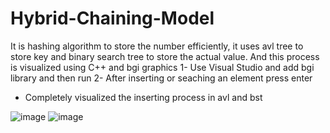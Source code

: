 # Hybrid-Chaining-Model
It is hashing algorithm to store the number efficiently, it uses avl tree to store key and binary search tree to store the actual value. And this process is visualized using C++ and bgi graphics
1- Use Visual Studio and add bgi library and then run 
2- After inserting or seaching an element press enter

* Completely visualized the inserting process in avl and bst

![image](https://github.com/madilkhan002/Hybrid-Chaining-Model/assets/75298232/3ddd7e57-50e5-4ee6-b26c-857bca4d60fd)
![image](https://github.com/madilkhan002/Hybrid-Chaining-Model/assets/75298232/625f0e65-2652-4b0d-8d40-67b0861a8a09)

